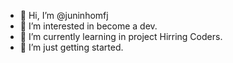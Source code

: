 - 👋 Hi, I’m @juninhomfj
- 👀 I’m interested in become a dev.
- 🌱 I’m currently learning in project Hirring Coders.
- 🚀 I’m just getting started.
<!---
juninhomfj/juninhomfj is a ✨ special ✨ repository because its `README.md` (this file) appears on your GitHub profile.
You can click the Preview link to take a look at your changes.
--->
